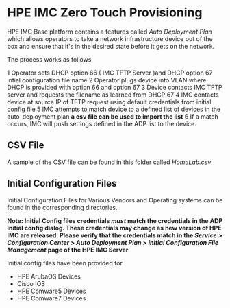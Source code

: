 # HPE IMC Zero Touch Provisioning

HPE IMC Base platform contains a features called *Auto Deployment Plan* which allows operators to take a network infrastructure device out of the box and ensure that it's in the desired state before it gets on the network.

The process works as follows

1 Operator sets DHCP option 66 ( IMC TFTP Server )and DHCP option 67 intial configuration file name
2 Operator plugs device into VLAN where DHCP is provided with option 66 and option 67
3 Device contacts IMC TFTP server and requests the filename as learned from DHCP 67
4 IMC contacts device at source IP of TFTP request using default credentials from initial config file
5 IMC attempts to match device to a defined list of devices in the auto-deployment plan **a csv file can be used to import the list**
6 If a match occurs, IMC will push settings defined in the ADP list to the device. 


## CSV File

A sample of the CSV file can be found in this folder called *HomeLab.csv*

## Initial Configuration Files

Initial Configuration Files for Various Vendors and Operating systems can be found in the corresponding directories.

**Note: Initial Config files credentials *must* match the credentials in the ADP initial config dialog. These credentials may change as new version of HPE IMC are released.
Please verify that the credentials match in the *Service > Configuration Center > Auto Deployment Plan > Initial Configuration File Management* page of the HPE IMC Server**

Initial config files have been provided for 

- HPE ArubaOS Devices
- Cisco IOS
- HPE Comware5 Devices
- HPE Comware7 Devices
